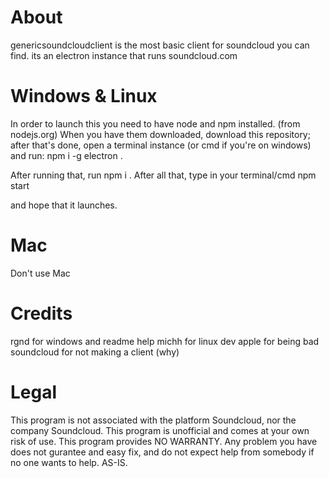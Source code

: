 # About
genericsoundcloudclient is the most basic client for soundcloud you can find. its an electron instance that runs soundcloud.com

# Windows & Linux
In order to launch this you need to have node and npm installed. (from nodejs.org)
When you have them downloaded, download this repository; after that's done, open a terminal instance (or cmd if you're on windows) and run:
npm i -g electron .

After running that, run 
npm i .
After all that, type in your terminal/cmd
npm start

and hope that it launches.

# Mac
Don't use Mac

# Credits
rgnd for windows and readme help 
michh for linux dev
apple for being bad
soundcloud for not making a client (why)

# Legal
This program is not associated with the platform Soundcloud, nor the company Soundcloud. This program is unofficial and comes at your own risk of use.
This program provides NO WARRANTY. Any problem you have does not gurantee and easy fix, and do not expect help from somebody if no one wants to help.
AS-IS.